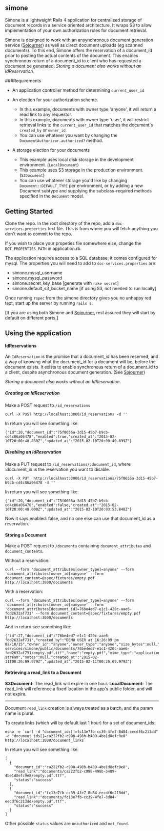 ## simone

Simone is a lightweight Rails 4 application for centralized storage of document records in a service oriented architecture. It wraps S3 to allow implementation of your own authorization rules for document retrieval.

Simone is designed to work with an ansynchronous document generation service ([Sojourner](https://github.com/TheClimateCorporation/document-services/tree/master/sojourner)) as well as direct document uploads (_eg_ scanned documents). To this end, Simone offers the reservation of a document_id prior to posting the actual contents of the document. This enables synchronous return of a document_id to client who has requested a document be generated. *Storing a document also works without an IdReservation.*


###Requirements

* An application controller method for determining `current_user_id`

* An election for your authorization scheme.
  * In this example, documents with owner type 'anyone', it will return a read link to any requestor.
  * In this example, documents with owner type 'user', it will restrict retrieval links to the `current_user_id` that matches the document's `created_by` or `owner_id`.
  * You can use whatever you want by changing the `DocumentAuthorizor.authorized?` method.

* A storage election for your documents
  * This example uses local disk storage in the development environment. (`LocalDocument`)
  * This example uses S3 storage in the production environment. (`S3Document`)
  * You can use whatever storage you'd like by changing `Document::DEFAULT_TYPE` per environment, or by adding a new Document subtype and supplying the subclass-required methods specified in the `Document` model.


## Getting Started

Clone the repo. In the root directory of the repo, add a `doc-services.properties` text file. This is from where you will fetch anything you don't want to commit to the repo.

If you wish to place your propeties file somewhere else, change the `DOT_PROPERTIES_PATH` in application.rb.

The application requires access to a SQL database; it comes configured for mysql. The properties you will need to add to `doc-services.properties` are:

  * simone.mysql_username
  * simone.mysql_password
  * simone.secret_key_base [generate with `rake secret`]
  * simone.default_s3_bucket_name [if using S3, not needed to run locally]

Once running `rspec` from the simone directory gives you no unhappy red text, start up the server by running `rails s`.

[If you are using both Simone and [Sojourner](https://github.com/TheClimateCorporation/document-services/tree/master/sojourner), rest assured they will start by default on different ports.]



## Using the application

#### IdReservations

An `IdReservation` is the promise that a document_id has been reserved, and a way of knowing what the document_id for a document will be, before the document exists. It exists to enable synchronous return of a document_id to a client, despite asynchronous document generation. (See [Sojourner](https://github.com/TheClimateCorporation/document-services/tree/master/sojourner))

*Storing a document also works without an IdReservation.*

##### Creating an IdReservation

Make a POST request to `/id_reservations`

```
curl -X POST http://localhost:3000/id_reservations -d ''
```

In return you will see something like:

```
{"id":20,"document_id":"75f0656a-3d15-45b7-b9cb-cd4c86a06478","enabled":true,"created_at":"2015-02-10T20:00:40.839Z","updated_at":"2015-02-10T20:00:40.839Z"}
```

##### Disabling an IdReservation

Make a PUT request to `/id_reservations/:document_id`, where :document_id is the reservation you want to disable.

```
curl -X PUT  http://localhost:3000/id_reservations/75f0656a-3d15-45b7-b9cb-cd4c86a06478 -d ''
```

In return you will see something like:

```
{"id":20,"document_id":"75f0656a-3d15-45b7-b9cb-cd4c86a06478","enabled":false,"created_at":"2015-02-10T20:00:40.000Z","updated_at":"2015-02-10T20:03:53.848Z"}
```

Now it says enabled: false, and no one else can use that document_id as a reservation.


#### Storing a Document

Make a POST request to `/documents` containing `document_attributes` and `document_contents`.

Without a reservation:
```
curl --form 'document_attributes[owner_type]=anyone' --form 'document_attributes[owner_id]=anyone' --form document_content=@spec/fixtures/empty.pdf http://localhost:3000/documents
```

With a reservation:

```
curl --form 'document_attributes[owner_type]=anyone' --form 'document_attributes[owner_id]=anyone' --form 'document_attributes[document_id]=76be4ed7-e1c1-420c-aae6-fdd2632af731' --form document_content=@spec/fixtures/empty.pdf http://localhost:3000/documents
```

And in return see something like:

```
{"id":27,"document_id":"76be4ed7-e1c1-420c-aae6-fdd2632af731","created_by":"DEMO USER at 16:26:09 pm 02/10/15","owner_id":"anyone","owner_type":"anyone","size_bytes":null,"content_hash":null,"uri":"/Users/caustin/dev/open_source_projects/document-services/simone/public/documents/76be4ed7-e1c1-420c-aae6-fdd2632af731/empty.pdf.ttf","name":"empty.pdf","mime_type":"application/octet-stream","notes":null,"created_at":"2015-02-11T00:26:09.979Z","updated_at":"2015-02-11T00:26:09.979Z"}
```

#### Retrieving a read_link to a Document
**S3Document:** The read_link will expire in one hour.
**LocalDocument:** The read_link will reference a fixed location in the app's public folder, and will not expire.
____________________________________________

Document `read_link` creation is always treated as a batch, and the param name is plural.

To create links (which will by default last 1 hour) for a set of document_ids:

```
echo -e `curl -d "document_ids[]=fc13e7fb-cc39-4fe7-8d84-eecdf6c213dd" -d "document_ids[]=ca222fb2-c998-498b-b489-4be1d8efc9e8" http://localhost:3000/document_links`
```

In return you will see something like:

```
[
  {
    "document_id":"ca222fb2-c998-498b-b489-4be1d8efc9e8",
    "read_link":"documents/ca222fb2-c998-498b-b489-4be1d8efc9e8/empty.pdf.ttf",
    "status":"success"
  },
  {
    "document_id":"fc13e7fb-cc39-4fe7-8d84-eecdf6c213dd",
    "read_link":"documents/fc13e7fb-cc39-4fe7-8d84-eecdf6c213dd/empty.pdf.ttf",
    "status":"success"
  }
]
```

Other possible `status` values are `unauthorized` and `not_found`.





